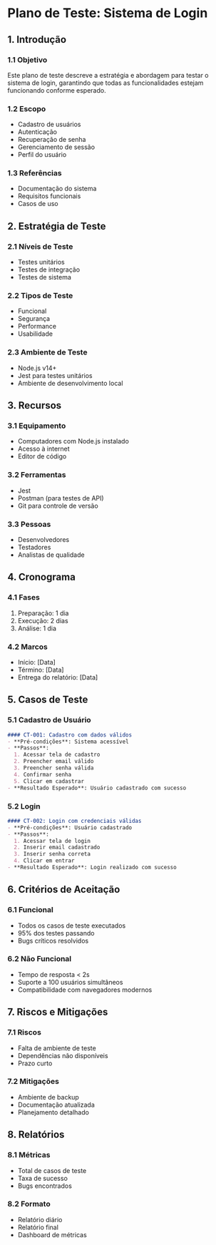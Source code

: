 # Plano de Teste: Sistema de Login

## 1. Introdução

### 1.1 Objetivo
Este plano de teste descreve a estratégia e abordagem para testar o sistema de login, garantindo que todas as funcionalidades estejam funcionando conforme esperado.

### 1.2 Escopo
- Cadastro de usuários
- Autenticação
- Recuperação de senha
- Gerenciamento de sessão
- Perfil do usuário

### 1.3 Referências
- Documentação do sistema
- Requisitos funcionais
- Casos de uso

## 2. Estratégia de Teste

### 2.1 Níveis de Teste
- Testes unitários
- Testes de integração
- Testes de sistema

### 2.2 Tipos de Teste
- Funcional
- Segurança
- Performance
- Usabilidade

### 2.3 Ambiente de Teste
- Node.js v14+
- Jest para testes unitários
- Ambiente de desenvolvimento local

## 3. Recursos

### 3.1 Equipamento
- Computadores com Node.js instalado
- Acesso à internet
- Editor de código

### 3.2 Ferramentas
- Jest
- Postman (para testes de API)
- Git para controle de versão

### 3.3 Pessoas
- Desenvolvedores
- Testadores
- Analistas de qualidade

## 4. Cronograma

### 4.1 Fases
1. Preparação: 1 dia
2. Execução: 2 dias
3. Análise: 1 dia

### 4.2 Marcos
- Início: [Data]
- Término: [Data]
- Entrega do relatório: [Data]

## 5. Casos de Teste

### 5.1 Cadastro de Usuário
```markdown
#### CT-001: Cadastro com dados válidos
- **Pré-condições**: Sistema acessível
- **Passos**:
  1. Acessar tela de cadastro
  2. Preencher email válido
  3. Preencher senha válida
  4. Confirmar senha
  5. Clicar em cadastrar
- **Resultado Esperado**: Usuário cadastrado com sucesso
```

### 5.2 Login
```markdown
#### CT-002: Login com credenciais válidas
- **Pré-condições**: Usuário cadastrado
- **Passos**:
  1. Acessar tela de login
  2. Inserir email cadastrado
  3. Inserir senha correta
  4. Clicar em entrar
- **Resultado Esperado**: Login realizado com sucesso
```

## 6. Critérios de Aceitação

### 6.1 Funcional
- Todos os casos de teste executados
- 95% dos testes passando
- Bugs críticos resolvidos

### 6.2 Não Funcional
- Tempo de resposta < 2s
- Suporte a 100 usuários simultâneos
- Compatibilidade com navegadores modernos

## 7. Riscos e Mitigações

### 7.1 Riscos
- Falta de ambiente de teste
- Dependências não disponíveis
- Prazo curto

### 7.2 Mitigações
- Ambiente de backup
- Documentação atualizada
- Planejamento detalhado

## 8. Relatórios

### 8.1 Métricas
- Total de casos de teste
- Taxa de sucesso
- Bugs encontrados

### 8.2 Formato
- Relatório diário
- Relatório final
- Dashboard de métricas 
